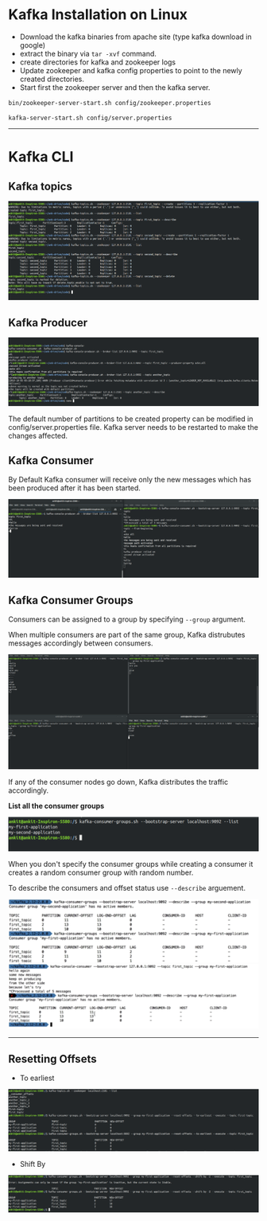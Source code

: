 # Kafka Installation on Linux

- Download the kafka binaries from apache site (type kafka download in google)
- extract the binary via `tar -xvf` command.
- create directories for kafka and zookeeper logs
- Update zookeeper and kafka config properties to point to the newly created directories.
- Start first the zookeeper server and then the kafka server. 

```
bin/zookeeper-server-start.sh config/zookeeper.properties
```

```
kafka-server-start.sh config/server.properties
```

--- 

# Kafka CLI

## Kafka topics

![kafka_topics_command.png](./images/kafka_topics_command.png)

## Kafka Producer

![kafka_producers.png](./images/kafka_producers.png)

The default number of partitions to be created property can be modified in config/server.properties file. Kafka server needs to be restarted to make the changes affected.

## Kafka Consumer

By Default Kafka consumer will receive only the new messages which has been produced after it has been started.

![kafka_consumers.png](./images/kafka_consumers.png)

## Kafka Consumer Groups

Consumers can be assigned to a group by specifying `--group` argument.

When multiple consumers are part of the same group, Kafka distrubutes messages accordingly between consumers.

![consumer_groups.png](./images/consumer_groups.png)

If any of the consumer nodes go down, Kafka distributes the traffic accordingly.

**List all the consumer groups**

![consumer-group-list.png](./images/consumer-group-list.png)

When you don't specify the consumer groups while creating a consumer it creates a random consumer group with random number. 

To describe the consumers and offset status use `--describe` arguement.

![consumer-group-describe-1.png](./images/consumer-group-describe-1.png)
![consumer-group-describe-2.png](./images/consumer-group-describe-2.png)


---

## Resetting Offsets

- To earliest

![resetting-offsets.png](./images/resetting-offsets.png)

- Shift By

![shift_by_offset.png](./images/shift_by_offset.png)


